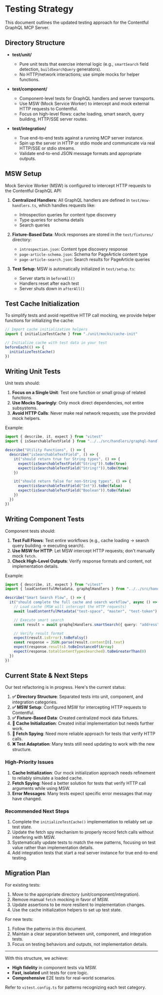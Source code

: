 # Testing Strategy

This document outlines the updated testing approach for the Contentful GraphQL MCP Server.

## Directory Structure

- **test/unit/**

  - Pure unit tests that exercise internal logic (e.g., `smartSearch` field detection, `buildSearchQuery` generators).
  - No HTTP/network interactions; use simple mocks for helper functions.

- **test/component/**

  - Component-level tests for GraphQL handlers and server transports.
  - Use MSW (Mock Service Worker) to intercept and mock external HTTP requests to Contentful.
  - Focus on high-level flows: cache loading, smart search, query building, HTTP/SSE server routes.

- **test/integration/**
  - True end-to-end tests against a running MCP server instance.
  - Spin up the server in HTTP or stdio mode and communicate via real HTTP/SSE or stdio streams.
  - Validate end-to-end JSON message formats and appropriate outputs.

## MSW Setup

Mock Service Worker (MSW) is configured to intercept HTTP requests to the Contentful GraphQL API:

1. **Centralized Handlers**: All GraphQL handlers are defined in `test/msw-handlers.ts`, which handles requests like:

   - Introspection queries for content type discovery
   - Type queries for schema details
   - Search queries

2. **Fixture-Based Data**: Mock responses are stored in the `test/fixtures/` directory:

   - `introspection.json`: Content type discovery response
   - `page-article-schema.json`: Schema for PageArticle content type
   - `page-article-search.json`: Search results for PageArticle queries

3. **Test Setup**: MSW is automatically initialized in `test/setup.ts`:
   - Server starts in `beforeAll()`
   - Handlers reset after each test
   - Server shuts down in `afterAll()`

## Test Cache Initialization

To simplify tests and avoid repetitive HTTP call mocking, we provide helper functions for initializing the cache:

```typescript
// Import cache initialization helpers
import { initializeTestCache } from "./unit/mocks/cache-init"

// Initialize cache with test data in your test
beforeEach(() => {
  initializeTestCache()
})
```

## Writing Unit Tests

Unit tests should:

1. **Focus on a Single Unit**: Test one function or small group of related functions.
2. **Use Mocks Sparingly**: Only mock direct dependencies, not entire subsystems.
3. **Avoid HTTP Calls**: Never make real network requests; use the provided mock helpers.

Example:

```typescript
import { describe, it, expect } from "vitest"
import { isSearchableTextField } from "../../src/handlers/graphql-handlers"

describe("Utility Functions", () => {
  describe("isSearchableTextField", () => {
    it("should return true for String types", () => {
      expect(isSearchableTextField("String")).toBe(true)
      expect(isSearchableTextField("String!")).toBe(true)
    })

    it("should return false for non-String types", () => {
      expect(isSearchableTextField("Int")).toBe(false)
      expect(isSearchableTextField("Boolean")).toBe(false)
    })
  })
})
```

## Writing Component Tests

Component tests should:

1. **Test Full Flows**: Test entire workflows (e.g., cache loading → search query building → executing search).
2. **Use MSW for HTTP**: Let MSW intercept HTTP requests; don't manually mock `fetch`.
3. **Check High-Level Outputs**: Verify response formats and content, not implementation details.

Example:

```typescript
import { describe, it, expect } from "vitest"
import { loadContentfulMetadata, graphqlHandlers } from "../../src/handlers/graphql-handlers"

describe("Smart Search Flow", () => {
  it("should complete the full cache and search workflow", async () => {
    // Load cache (MSW will intercept the HTTP requests)
    await loadContentfulMetadata("test-space", "master", "test-token")

    // Execute smart search
    const result = await graphqlHandlers.smartSearch({ query: "address" })

    // Verify result format
    expect(result.isError).toBeFalsy()
    const response = JSON.parse(result.content[0].text)
    expect(response.results).toBeInstanceOf(Array)
    expect(response.totalContentTypesSearched).toBeGreaterThan(0)
  })
})
```

## Current State & Next Steps

Our test refactoring is in progress. Here's the current status:

1. **✅ Directory Structure**: Separated tests into unit, component, and integration categories.
2. **✅ MSW Setup**: Configured MSW for intercepting HTTP requests to Contentful.
3. **✅ Fixture-Based Data**: Created centralized mock data fixtures.
4. **🚧 Cache Initialization**: Created initial implementation but needs further work.
5. **🚧 Fetch Spying**: Need more reliable approach for tests that verify HTTP calls.
6. **❌ Test Adaptation**: Many tests still need updating to work with the new structure.

### High-Priority Issues

1. **Cache Initialization**: Our mock initialization approach needs refinement to reliably simulate a loaded cache.
2. **Fetch Spying**: Need a better solution for tests that verify HTTP call arguments while using MSW.
3. **Error Messages**: Many tests expect specific error messages that may have changed.

### Recommended Next Steps

1. Complete the `initializeTestCache()` implementation to reliably set up test state.
2. Update the fetch spy mechanism to properly record fetch calls without interfering with MSW.
3. Systematically update tests to match the new patterns, focusing on test value rather than implementation details.
4. Add integration tests that start a real server instance for true end-to-end testing.

## Migration Plan

For existing tests:

1. Move to the appropriate directory (unit/component/integration).
2. Remove manual `fetch` mocking in favor of MSW.
3. Update assertions to be more resilient to implementation changes.
4. Use the cache initialization helpers to set up test state.

For new tests:

1. Follow the patterns in this document.
2. Maintain a clear separation between unit, component, and integration tests.
3. Focus on testing behaviors and outputs, not implementation details.

---

With this structure, we achieve:

- **High fidelity** in component tests via MSW.
- **Fast, isolated** unit tests for core logic.
- **Comprehensive** E2E tests for real-world scenarios.

Refer to `vitest.config.ts` for patterns recognizing each test category.

